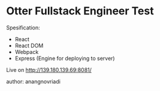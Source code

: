 # Otter Fullstack Engineer Test

Spesification:
- React
- React DOM
- Webpack
- Express (Engine for deploying to server)

Live on
http://139.180.139.69:8081/

author: anangnovriadi 